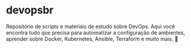 # devopsbr
Repositório de scripts e materiais de estudo sobre DevOps. Aqui você encontra tudo que precisa para automatizar a configuração de ambientes, aprender sobre Docker, Kubernetes, Ansible, Terraform e muito mais. 🚀
